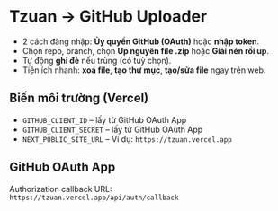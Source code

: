 # Tzuan → GitHub Uploader

- 2 cách đăng nhập: **Ủy quyền GitHub (OAuth)** hoặc **nhập token**.
- Chọn repo, branch, chọn **Up nguyên file .zip** hoặc **Giải nén rồi up**.
- Tự động **ghi đè** nếu trùng (có tuỳ chọn).
- Tiện ích nhanh: **xoá file**, **tạo thư mục**, **tạo/sửa file** ngay trên web.

## Biến môi trường (Vercel)
- `GITHUB_CLIENT_ID` – lấy từ GitHub OAuth App
- `GITHUB_CLIENT_SECRET` – lấy từ GitHub OAuth App
- `NEXT_PUBLIC_SITE_URL` – Ví dụ: `https://tzuan.vercel.app`

## GitHub OAuth App
Authorization callback URL:  
`https://tzuan.vercel.app/api/auth/callback`